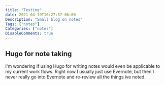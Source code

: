 ```yaml
---
title: "Testing"
date: 2021-04-19T16:27:57-06:00
Description: "Small blog on notes"
Tags: ["notes"]
Categories: ["notes"]
DisableComments: true
---
```


## Hugo for note taking

I'm wondering if using Hugo for writing notes would even be
applicable to my current work flows. Right now I usually just
use Evernote, but then I never really go into Evernote and
re-review all the things ive noted.
